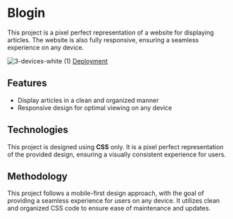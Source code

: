 # Blogin

This project is a pixel perfect representation of a website for displaying articles. The website is also fully responsive, ensuring a seamless experience on any device.

![3-devices-white (1)](https://user-images.githubusercontent.com/108017307/211193323-b5c00a88-26d1-4ef4-83db-9ca9112ba74c.png)
<a href="https://avishaidotan.github.io/responsive-pixle-perfect-design/">Deployment<a/>

## Features

- Display articles in a clean and organized manner
- Responsive design for optimal viewing on any device

## Technologies

This project is designed using **CSS** only. It is a pixel perfect representation of the provided design, ensuring a visually consistent experience for users.

## Methodology

This project follows a mobile-first design approach, with the goal of providing a seamless experience for users on any device. It utilizes clean and organized CSS code to ensure ease of maintenance and updates.
